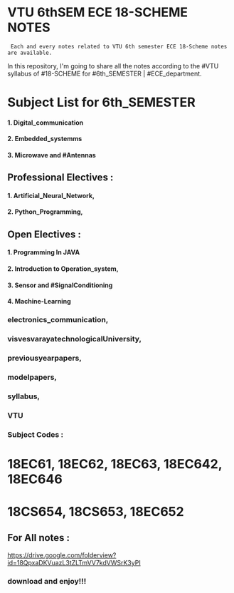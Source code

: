 # VTU 6thSEM ECE 18-SCHEME NOTES
     Each and every notes related to VTU 6th semester ECE 18-Scheme notes are available.

In this repository, I'm going to share all the notes according to the #VTU syllabus of #18-SCHEME for #6th_SEMESTER | #ECE_department.

# Subject List for 6th_SEMESTER
####   1. Digital_communication
####   2. Embedded_systemms
####   3. Microwave and #Antennas 

## Professional Electives :
####   1. Artificial_Neural_Network,
####   2. Python_Programming,

## Open Electives : 
####   1. Programming In JAVA
####   2. Introduction to Operation_system, 
####   3. Sensor and #SignalConditioning
####   4. Machine-Learning

### electronics_communication,
### visvesvarayatechnologicalUniversity,
### previousyearpapers,
### modelpapers,
### syllabus,
### VTU


### Subject Codes :
# 18EC61, 18EC62, 18EC63, 18EC642, 18EC646
# 18CS654, 18CS653, 18EC652



## For All notes :
https://drive.google.com/folderview?id=18QpxaDKVuazL3tZLTmVV7kdVWSrK3yPI

### download and enjoy!!!
